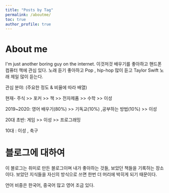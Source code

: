 ```yaml
---
title: "Posts by Tag"
permalink: /aboutme/
toc: true
author_profile: true
---
```


# About me 

I'm just another boring guy on the internet. 이것저것 배우기를 좋아하고 핸드폰 컴퓨터 책에 관심 있다. 노래 듣기 좋아하고 Pop , hip-hop 많이 듣고 Taylor Swift 노래 제일 많이 듣는다.



관심 분야: (주요한 정도 & 비율에 따라 배열)

현재- 주식 >> 포커 >> 책 >> 전자제품 >> 수학 >> 이성

2019~2020: 영어 배우기(80%) >> 기독교(10%) ,공부하는 방법(10%) >> 이성

20대 초반: 게임 >> 이성 >> 프로그래밍

10대 : 이성 , 축구



# 블로그에 대하여

이 블로그는 취미로 만든 블로그이며 내가 좋아하는 것들, 보았던 책들을 기록하는 장소이다. 보았던 지식들을 자신의 방식으로 쓰면 한번 더 머리에 박히게 되기 때문이다.



언어 비중은 한국어, 중국어 많고 영어 조금 있다. 